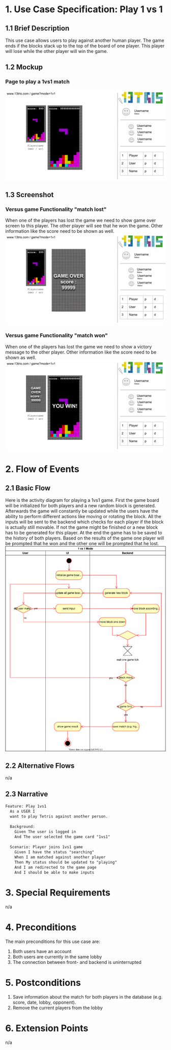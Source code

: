 # 1. Use Case Specification: Play 1 vs 1

## 1.1 Brief Description
This use case allows users to play against another human player.
The game ends if the blocks stack up to the top of the board of one player.
This player will lose while the other player will win the game.

## 1.2 Mockup 
### Page to play a 1vs1 match
![Mockup 1v1 mode](../design/game-mode-1v1.svg)

## 1.3 Screenshot
### Versus game Functionality "match lost"
When one of the players has lost the game we need to show game over screen to this player. The other player will see that he 
won the game. Other information like the score need to be shown as well.
![Solo game functionality "game end"](../design/1v1lose.svg)

### Versus game Functionality "match won"
When one of the players has lost the game we need to show a victory message to the other player. 
Other information like the score need to be shown as well.
![Solo game functionality "highscore"](../design/1v1win.svg)

# 2. Flow of Events

## 2.1 Basic Flow
Here is the activity diagram for playing a 1vs1 game. First the game board will be initialized for both players and a new random block is generated.
Afterwards the game will constantly be updated while the users have the ability to perform different actions like moving or rotating
the block. All the inputs will be sent to the backend which checks for each player if the block is actually still movable. If not the game might
be finished or a new block has to be generated for this player. At the end the game has to be saved to the history of both players.
Based on the results of the game one player will be prompted that he won and the other one will be prompted that he lost.
![Activity Diagram](./activity-diagrams/1v1-game-activity.svg)

## 2.2 Alternative Flows
n/a

## 2.3 Narrative
```gherkin
Feature: Play 1vs1
  As a USER I
  want to play Tetris against another person.

  Background:
    Given The user is logged in
    And The user selected the game card "1vs1"

  Scenario: Player joins 1vs1 game
    Given I have the status "searching"
    When I am matched against another player
    Then My status should be updated to "playing"
    And I am redirected to the game page
    And I should be able to make inputs
```

# 3. Special Requirements
n/a

# 4. Preconditions
The main preconditions for this use case are:
1. Both users have an account
2. Both users are currently in the same lobby
3. The connection between front- and backend is uninterrupted 


# 5. Postconditions
1. Save information about the match for both players in the database (e.g. score, date, lobby, opponent).
2. Remove the current players from the lobby

# 6. Extension Points
n/a
